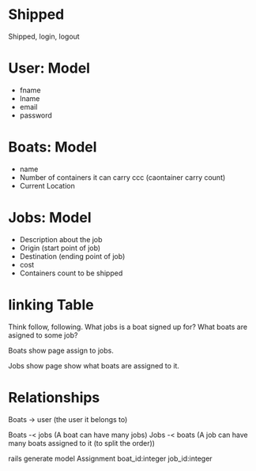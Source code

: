 # Shipped

Shipped, login, logout

# User: Model
* fname
* lname
* email
* password

# Boats: Model
* name
* Number of containers it can carry ccc (caontainer carry count)
* Current Location

# Jobs: Model
* Description about the job
* Origin (start point of job)
* Destination (ending point of job)
* cost
* Containers count to be shipped

# linking Table
Think follow, following.
What jobs is a boat signed up for?
What boats are asigned to some job?


Boats show page assign to jobs.

Jobs show page show what boats are assigned to it.



# Relationships

Boats -> user (the user it belongs to)

Boats -< jobs (A boat can have many jobs)
Jobs -< boats (A job can have many boats assigned to it (to split the order))

rails generate model Assignment boat_id:integer job_id:integer 